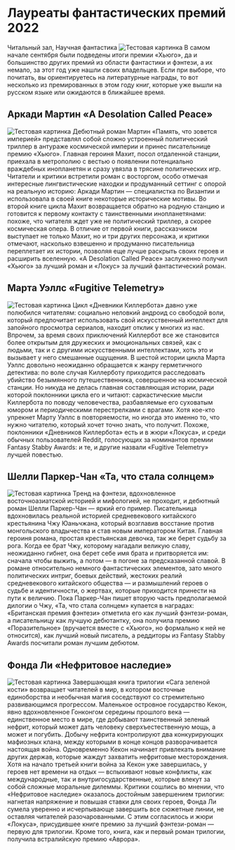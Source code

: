 # Лауреаты фантастических премий 2022
Читальный зал, Научная фантастика
![Тестовая картинка](/pics/6a44d62fde3a6d099ab504640ed58add.jpg)
В самом начале сентября были подведены итоги премии «Хьюго», да и большинство других премий из области фантастики и фэнтези, а их немало, за этот год уже нашли своих владельцев. Если при выборе, что почитать, вы ориентируетесь на литературные награды, то вот несколько из премированных в этом году книг, которые уже вышли на русском языке или ожидаются в ближайшее время.
## Аркади Мартин «A Desolation Called Peace»
![Тестовая картинка](/pics/95b00c8f268296063a8f7bbb1bf7f684.jpg)
Дебютный роман Мартин «Память, что зовется империей» представлял собой сложно устроенный политический триллер в антураже космической империи и принес писательнице премию «Хьюго». Главная героиня Махит, посол отдаленной станции, приехала в метрополию с вестью о появлении потенциально враждебных инопланетян и сразу увязла в трясине политических игр. Читатели и критики встретили роман с восторгом, особо отмечая интересные лингвистические находки и продуманный сеттинг с опорой на реальную историю: Аркади Мартин — специалистка по Византии и использовала в своей книге некоторые исторические мотивы. 
Во второй книге цикла Махит возвращается обратно на родную станцию и готовится к первому контакту с таинственными инопланетянами: похоже, что читателя ждет уже не политический триллер, а скорее космическая опера. В отличие от первой книги, рассказчиком выступает не только Махит, но и три других персонажа, и критики отмечают, насколько взвешенно и продуманно писательница переплетает их истории, позволяя еще лучше раскрыть своих героев и расширить вселенную. «A Desolation Called Peace» заслуженно получил «Хьюго» за лучший роман и «Локус» за лучший фантастический роман.
## Марта Уэллс «Fugitive Telemetry»
![Тестовая картинка](/pics/272a74cbb931785d77817be623aac902.jpg)
Цикл «Дневники Киллербота» давно уже полюбился читателям: социально неловкий андроид со свободой воли, который предпочитает использовать свой искусственный интеллект для запойного просмотра сериалов, находит отклик у многих из нас. Впрочем, за время своих приключений Киллербот все же становится более открытым для дружеских и эмоциональных связей, как с людьми, так и с другими искусственными интеллектами, хоть это и вызывает у него смешанные ощущения. 
В шестой истории цикла Марта Уэллс довольно неожиданно обращается к жанру герметичного детектива: по воле случая Киллерботу приходится расследовать убийство безымянного путешественника, совершенное на космической станции. Но никуда не делась главная составляющая истории, ради которой поклонники цикла его и читают: саркастические мысли Киллербота по поводу человечества, разбавляемые его суховатым юмором и периодическими перестрелками с врагами. Хотя кое-кто упрекнет Марту Уэллс в повторяемости, но иногда это именно то, что нужно читателю, который хочет точно знать, что получит. Похоже, поклонники «Дневников Киллербота» есть и в жюри «Локуса», и среди обычных пользователей Reddit, голосующих за номинантов премии Fantasy Stabby Awards: и те, и другие назвали «Fugitive Telemetry» лучшей повестью.
## Шелли Паркер-Чан «Та, что стала солнцем»
![Тестовая картинка](/pics/977420471e29f9e78f8ea99214d1c0da.jpg)
Тренд на фэнтези, вдохновленное восточноазиатской историей и мифологией, не проходит, и дебютный роман Шелли Паркер-Чан — яркий его пример. Писательница вдохновилась реальной историей средневекового китайского крестьянина Чжу Юаньчжана, который возглавив восстание против монгольского владычества и став новым императором Китая. Главная героиня романа, простая крестьянская девочка, так же берет судьбу за рога. Когда ее брат Чжу, которому нагадали великую славу, неожиданно гибнет, она берет себе имя брата и притворяется им: сначала чтобы выжить, а потом — в погоне за предсказанной славой.
В романе относительно немного фантастических элементов, зато много политических интриг, боевых действий, жестоких реалий средневекового китайского общества — и размышлений героев о судьбе и идентичности, о жертвах, которые приходится принести на пути к величию. Пока Паркер-Чан пишет вторую часть предполагаемой дилогии о Чжу, «Та, что стала солнцем»  купается в наградах: «Британская премия фэнтези» отметила его как лучший фэнтези-роман, а писательницу как лучшую дебютантку, она получила премию «Поразительное» (вручается вместе с «Хьюго», но формально к ней не относится), как лучший новый писатель, а реддиторы из Fantasy Stabby Awards посчитали роман лучшим дебютом.
## Фонда Ли «Нефритовое наследие»
![Тестовая картинка](/pics/d7285d5a6068e5c05a1508ad41639463.jpg)
Завершающая книга трилогии «Сага зеленой кости» возвращает читателей в мир, в котором восточные единоборства и необычная магия соседствуют со стремительно развивающимся прогрессом. Маленькое островное государство Кекон, явно вдохновленное Гонконгом середины прошлого века — единственное место в мире, где добывают таинственный зеленый нефрит, который может дать человеку сверхъестественную мощь, а может и погубить. Добычу нефрита контролируют два конкурирующих мафиозных клана, между которыми в конце концов разворачивается настоящая война. Одновременно Кекон начинает привлекать внимание других держав, которые жаждут захватить нефритовые месторождения.
Хотя на начало третьей книги война за Кекон уже завершилась, у героев нет времени на отдых — вспыхивают новые конфликты, как международные, так и внутригосударственные, которые влекут за собой сложные моральные дилеммы. Критики сошлись во мнении, что «Нефритовое наследие» оказалось достойным завершением трилогии: нагнетая напряжение и повышая ставки для своих героев, Фонда Ли сумела уверенно и исчерпывающе завершить все сюжетные линии, не оставляя читателей разочарованными. С этим согласилось и жюри «Локуса», присудившее книге премию за лучший фэнтези-роман — первую для трилогии. Кроме того, книга, как и первый роман трилогии, получила встралийскую премию «Аврора».   